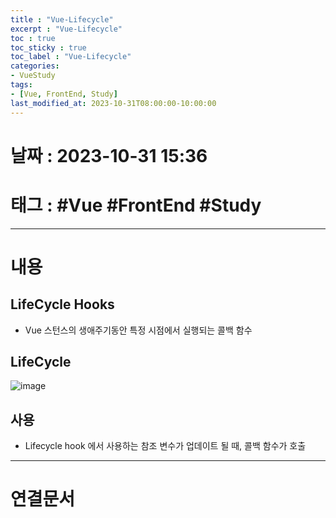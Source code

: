 ```yaml
---
title : "Vue-Lifecycle"
excerpt : "Vue-Lifecycle"
toc : true
toc_sticky : true
toc_label : "Vue-Lifecycle"
categories:
- VueStudy
tags:
- [Vue, FrontEnd, Study]
last_modified_at: 2023-10-31T08:00:00-10:00:00
---
```


# 날짜 : 2023-10-31 15:36

# 태그 : #Vue #FrontEnd #Study
---

# 내용

## LifeCycle Hooks
- Vue 스턴스의 생애주기동안 특정 시점에서 실행되는 콜백 함수

## LifeCycle
  
![image](../../assets/images/ReactView-LifeCycle.png)

## 사용
- Lifecycle hook 에서 사용하는 참조 변수가 업데이트 될 때, 콜백 함수가 호출

---

# 연결문서
	